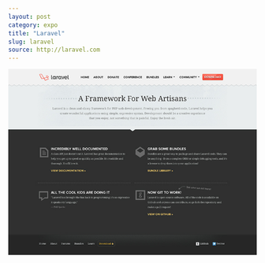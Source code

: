```yaml
---
layout: post
category: expo
title: "Laravel"
slug: laravel
source: http://laravel.com
---
```


<img src="/screenshots/laravel.jpg">
